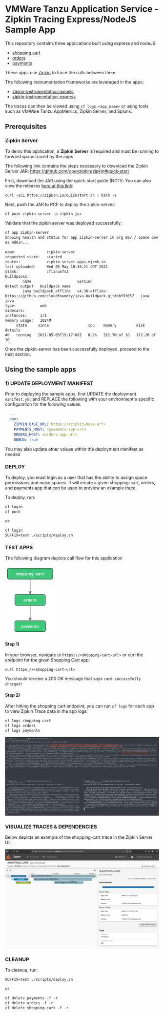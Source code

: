 # VMWare Tanzu Application Service - Zipkin Tracing Express/NodeJS Sample App

This repository contains three applications built using express and nodeJS:
- [shopping cart](shopping_cart)
- [orders](orders)
- [payments](payments)

These apps use [Zipkin](https://github.com/openzipkin/zipkin-js) to trace the calls between them.

The following instrumentation frameworks are leveraged in the apps:
- [zipkin-instrumentation-axiosjs](https://github.com/openzipkin/zipkin-js/tree/master/packages/zipkin-instrumentation-axiosjs)
- [zipkin-instrumentation-express](https://github.com/openzipkin/zipkin-js/tree/master/packages/zipkin-instrumentation-express)


The traces can then be viewed using `cf logs <app_name>` or using tools such as VMWare Tanzu AppMetrics, Zipkin Server, and Splunk.

## Prerequisites
### Zipkin Server
To demo this application, a **Zipkin Server** is required and must be running to forward spans traced by the apps

The following link contains the steps necessary to download the Zipkin Server JAR: https://github.com/openzipkin/zipkin#quick-start

First, download the JAR using the quick-start guide (NOTE: You can also view the releases [here at this link](https://search.maven.org/remote_content?g=io.zipkin&a=zipkin-server&v=LATEST&c=exec):
```
curl -sSL https://zipkin.io/quickstart.sh | bash -s
```

Next, push the JAR to PCF to deploy the zipkin-server:
```
cf push zipkin-server -p zipkin.jar
```

Validate that the zipkin server was deployed successfully:
```
cf app zipkin-server                                 
Showing health and status for app zipkin-server in org dev / space dev as admin...

name:              zipkin-server
requested state:   started
routes:            zipkin-server.apps.mjenk.io
last uploaded:     Wed 05 May 10:16:21 CDT 2021
stack:             cflinuxfs3
buildpacks:        
        name                     version                                                                     detect output   buildpack name
        java_buildpack_offline   v4.36-offline-https://github.com/cloudfoundry/java-buildpack.git#ebf9f057   java            java
type:           web
sidecars:       
instances:      1/1
memory usage:   1024M
     state     since                  cpu    memory         disk           details
#0   running   2021-05-05T15:17:08Z   0.2%   312.7M of 1G   172.2M of 1G
```

Once the zipkin-server has been successfully deployed, proceed to the next section.

## Using the sample apps

### 1) UPDATE DEPLOYMENT MANIFEST
Prior to deploying the sample apps, first UPDATE the deployment `manifest.yml` and REPLACE the following with your environment's specific configuration for the following values:
```yaml
  ...
  env:
    ZIPKIN_BASE_URL: https://<zipkin-base-url>
    PAYMENTS_HOST: <payments-app-url>
    ORDERS_HOST: <orders-app-url>
    DEBUG: true
```

You may also update other values within the deployment manifest as needed

### DEPLOY
To deploy, you must login as a user that has the ability to assign space permissions and make spaces.
It will create a given shopping-cart, orders, and payments app that can be used to preview an example trace.

To deploy, run:
```
cf login
cf push
```
or:
```
cf login
SUFFIX=test ./scripts/deploy.sh
```

### TEST APPS
The following diagram depicts call flow for this application

![shopping-cart -----> orders -----> payments](shopping_cart_flow.png)

#### Step 1)
In your browser, navigate to `https://<shopping-cart-url>` or curl the endpoint for the given Shopping Cart app:
```
curl https://<shopping-cart-url>
```

You should receive a 200 OK message that says `card successfully charged!`

#### Step 2)
After hitting the shopping cart endpoint, you can run `cf logs` for each app to view Zipkin Trace data in the app logs:
```
cf logs shopping-cart
cf logs orders
cf logs payments
```

![cf_logs](zipkin_cf_logs.png)

### VISUALIZE TRACES & DEPENDENCIES
Below depicts an example of the shopping-cart trace in the Zipkin Server UI:

![Zipkin Server UI](zipkin_server_UI_trace.png)


### CLEANUP

To cleanup, run:
```
SUFFIX=test ./scripts/deploy.sh
```
or
```
cf delete payments -f -r
cf delete orders -f -r
cf delete shopping-cart -f -r
```